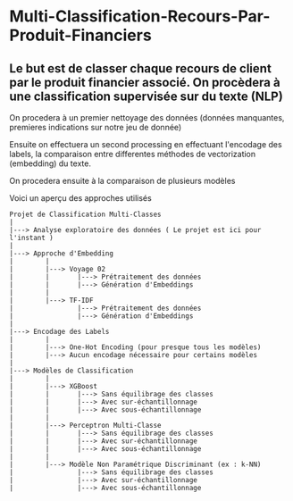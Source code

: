 # Multi-Classification-Recours-Par-Produit-Financiers

## Le but est de classer chaque recours de client par le produit financier associé. On procèdera à une classification supervisée sur du texte (NLP)


On procedera à un premier nettoyage des données (données manquantes, premieres indications sur notre jeu de donnée)

Ensuite on effectuera un second processing en effectuant l'encodage des labels, la comparaison entre differentes méthodes de vectorization (embedding) du texte.

On procedera ensuite à la comparaison de plusieurs modèles 

Voici un aperçu des approches utilisés

``` 
Projet de Classification Multi-Classes
|
|---> Analyse exploratoire des données ( Le projet est ici pour l'instant )
|
|---> Approche d'Embedding
|        |
|        |---> Voyage 02
|        |       |---> Prétraitement des données
|        |       |---> Génération d'Embeddings
|        |
|        |---> TF-IDF
|                |---> Prétraitement des données
|                |---> Génération d'Embeddings
|
|---> Encodage des Labels
|        |
|        |---> One-Hot Encoding (pour presque tous les modèles)
|        |---> Aucun encodage nécessaire pour certains modèles
|
|---> Modèles de Classification
|        |
|        |---> XGBoost
|        |       |---> Sans équilibrage des classes
|        |       |---> Avec sur-échantillonnage
|        |       |---> Avec sous-échantillonnage
|        |
|        |---> Perceptron Multi-Classe
|        |       |---> Sans équilibrage des classes
|        |       |---> Avec sur-échantillonnage
|        |       |---> Avec sous-échantillonnage
|        |
|        |---> Modèle Non Paramétrique Discriminant (ex : k-NN)
|                |---> Sans équilibrage des classes
|                |---> Avec sur-échantillonnage
|                |---> Avec sous-échantillonnage
```

